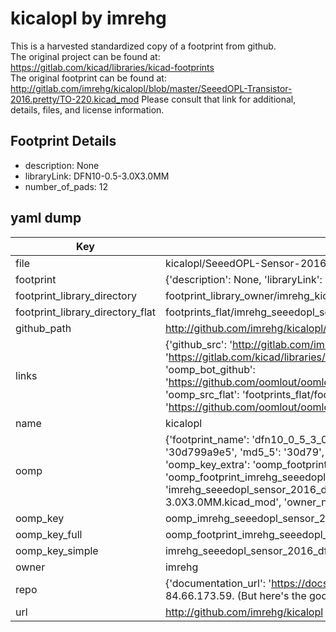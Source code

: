 # kicalopl by imrehg  
This is a harvested standardized copy of a footprint from github.  
The original project can be found at:  
https://gitlab.com/kicad/libraries/kicad-footprints  
The original footprint can be found at:
http://gitlab.com/imrehg/kicalopl/blob/master/SeeedOPL-Transistor-2016.pretty/TO-220.kicad_mod
Please consult that link for additional, details, files, and license information.  
## Footprint Details
* description: None  
* libraryLink: DFN10-0.5-3.0X3.0MM  
* number_of_pads: 12  
## yaml dump  
| Key | Value |  
| --- | --- |  
| file | kicalopl/SeeedOPL-Sensor-2016.pretty/DFN10-0.5-3.0X3.0MM.kicad_mod |  
| footprint | {'description': None, 'libraryLink': 'DFN10-0.5-3.0X3.0MM', 'number_of_pads': 12} |  
| footprint_library_directory | footprint_library_owner/imrehg_kicalopl |  
| footprint_library_directory_flat | footprints_flat/imrehg_seeedopl_sensor_2016_dfn10_0_5_3_0x3_0mm/working |  
| github_path | http://github.com/imrehg/kicalopl/blob/master/SeeedOPL-Sensor-2016.pretty/DFN10-0.5-3.0X3.0MM.kicad_mod |  
| links | {'github_src': 'http://gitlab.com/imrehg/kicalopl/blob/master/SeeedOPL-Transistor-2016.pretty/TO-220.kicad_mod', 'github_src_repo': 'https://gitlab.com/kicad/libraries/kicad-footprints', 'oomp_bot': 'footprints/imrehg_seeedopl_sensor_2016_dfn10_0_5_3_0x3_0mm/working', 'oomp_bot_github': 'https://github.com/oomlout/oomlout_oomp_footprint_bot/tree/main/footprints/imrehg_seeedopl_sensor_2016_dfn10_0_5_3_0x3_0mm/working', 'oomp_src_flat': 'footprints_flat/footprints_flat/imrehg_seeedopl_sensor_2016_dfn10_0_5_3_0x3_0mm/working', 'oomp_src_flat_github': 'https://github.com/oomlout/oomlout_oomp_footprint_src/tree/main/footprints_flat/imrehg_seeedopl_sensor_2016_dfn10_0_5_3_0x3_0mm/working'} |  
| name | kicalopl |  
| oomp | {'footprint_name': 'dfn10_0_5_3_0x3_0mm', 'library_name': 'seeedopl_sensor_2016', 'md5': '30d799a9e59eeec3beb17771537aecf4', 'md5_10': '30d799a9e5', 'md5_5': '30d79', 'md5_6': '30d799', 'oomp_key': 'oomp_imrehg_seeedopl_sensor_2016_dfn10_0_5_3_0x3_0mm', 'oomp_key_extra': 'oomp_footprint_imrehg_seeedopl_sensor_2016_dfn10_0_5_3_0x3_0mm', 'oomp_key_full': 'oomp_footprint_imrehg_seeedopl_sensor_2016_dfn10_0_5_3_0x3_0mm_30d799', 'oomp_key_simple': 'imrehg_seeedopl_sensor_2016_dfn10_0_5_3_0x3_0mm', 'original_filename': 'kicalopl/SeeedOPL-Sensor-2016.pretty/DFN10-0.5-3.0X3.0MM.kicad_mod', 'owner_name': 'imrehg'} |  
| oomp_key | oomp_imrehg_seeedopl_sensor_2016_dfn10_0_5_3_0x3_0mm |  
| oomp_key_full | oomp_footprint_imrehg_seeedopl_sensor_2016_dfn10_0_5_3_0x3_0mm |  
| oomp_key_simple | imrehg_seeedopl_sensor_2016_dfn10_0_5_3_0x3_0mm |  
| owner | imrehg |  
| repo | {'documentation_url': 'https://docs.github.com/rest/overview/resources-in-the-rest-api#rate-limiting', 'message': "API rate limit exceeded for 84.66.173.59. (But here's the good news: Authenticated requests get a higher rate limit. Check out the documentation for more details.)"} |  
| url | http://github.com/imrehg/kicalopl |  

